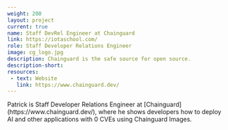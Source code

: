 ```yaml
---
weight: 200
layout: project
current: true
name: Staff DevRel Engineer at Chainguard
link: https://iotaschool.com/
role: Staff Developer Relations Engineer
image: cg_logo.jpg
description: Chainguard is the safe source for open source.
description-short: 
resources:
 - text: Website
   link: https://www.chainguard.dev/
---
```


<p>
Patrick is Staff Developer Relations Engineer at [Chainguard](https://www.chainguard.dev/), where he shows developers how to deploy AI and other applications with 0 CVEs using Chainguard Images.
</p>




